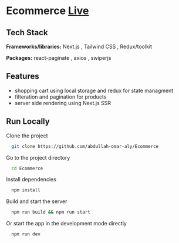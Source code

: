 
# Ecommerce [Live](https://ecommerce22.vercel.app/)





## Tech Stack

**Frameworks/libraries:** Next.js , Tailwind CSS , Redux/toolkit

**Packages:** react-paginate , axios , swiperjs

## Features

- shopping cart using local storage and redux for state managment
- filteration and pagination for products
- server side rendering using Next.js SSR



## Run Locally

Clone the project

```bash
  git clone https://github.com/abdullah-omar-aly/Ecommerce
```

Go to the project directory

```bash
  cd Ecommerce
```

Install dependencies

```bash
  npm install
```
Build and start the server

```bash
  npm run build && npm run start
```

Or start the app in the development mode directly

```bash
  npm run dev
```

